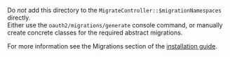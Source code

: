 Do *not* add this directory to the `MigrateController::$migrationNamespaces` directly.  
Either use the `oauth2/migrations/generate` console command, 
or manually create concrete classes for the required abstract migrations.

For more information see the Migrations section of the [installation guide](../../docs/guide/start-installation.md).
